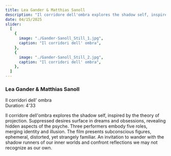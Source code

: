 ```yaml
---
title: Lea Gander & Matthias Sanoll
description: "Il corridore dell'ombra explores the shadow self, inspired by the theory of projection."
date: 04/15/2025
slider:
  [
    {
      image: "./Gander-Sanoll_Still_1.jpg",
      caption: "Il corridori dell' ombra",
    },
    {
      image: "./Gander-Sanoll_Still_2.jpg",
      caption: "Il corridori dell' ombra",
    },
  ]
---
```


### Lea Gander & Matthias Sanoll

Il corridori dell' ombra <br/>
Duration: 4'33

Il corridore dell'ombra explores the shadow self, inspired by the theory of projection. Suppressed desires surface in dreams and obsessions, revealing hidden aspects of the psyche. Three performers embody five roles, merging identity and illusion. The film presents subconscious figures, ephemeral, distorted, yet strangely familiar. An invitation to wander with the shadow runners of our inner worlds and confront reflections we may not recognize as our own.
